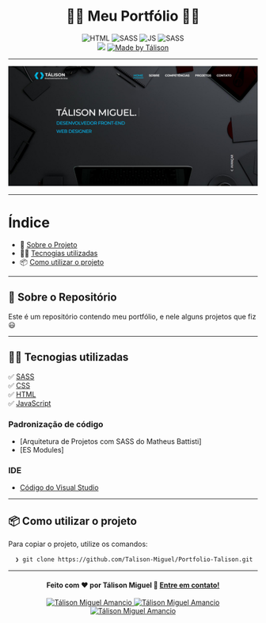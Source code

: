 <h1 align="center">
 👨‍💻 Meu Portfólio 👨‍💻
</h1>

<p align="center">
  <img alt="HTML" src="https://img.shields.io/badge/HTML-37.6%25-orange">
 
  <img alt="SASS" src="https://img.shields.io/badge/SASS-33.6%25-%23DB7093">
  
  <img alt="JS" src="https://img.shields.io/badge/JavaScript-23.5%25-FFD700">
  
  <img alt="SASS" src="https://img.shields.io/badge/ES-Modules-FFD700">

  <br>
  
  <img src="https://img.shields.io/badge/code%20quality-A-green"/>
  
  <a href="https://www.linkedin.com/in/t%C3%A1lison-miguel/">
    <img alt="Made by Tálison" src="https://img.shields.io/badge/made%20by-talison-red">
  </a>
</p>

---

<p align="center">
  <img alt="Imagem da Aplicação" src="/imgs/tela.jpg" />
</p>

---

#  Índice

- :rocket: [Sobre o Projeto](#rocket-sobre-o-projeto)
- 👨‍💻️ [Tecnogias utilizadas](#%EF%B8%8F-tecnogias-utilizadas)
- 📦️ [Como utilizar o projeto](#%EF%B8%8F-como-utilizar-o-projeto)
---

## :rocket: Sobre o Repositório

Este é um repositório contendo meu portfólio, e nele alguns projetos que fiz 😃

---

## 👨‍💻️ Tecnogias utilizadas

✅ [ SASS ](https://sass-lang.com/install) <br/>
✅ [ CSS ](https://developer.mozilla.org/pt-BR/docs/Web/CSS) <br/>
✅ [ HTML ](https://developer.mozilla.org/pt-BR/docs/Web/HTML) <br/>
✅ [ JavaScript ](https://developer.mozilla.org/pt-BR/docs/Web/JavaScript) <br/>

### Padronização de código

  - [Arquitetura de Projetos com SASS do Matheus Battisti]
  - [ES Modules]

###  IDE

  - [ Código do Visual Studio ](https://code.visualstudio.com/)

---

## 📦️ Como utilizar o projeto

Para copiar o projeto, utilize os comandos:

```bash
  ❯ git clone https://github.com/Talison-Miguel/Portfolio-Talison.git
```

---

<h4 align="center">
  Feito com ❤️ por Tálison Miguel 👋️ <a href="mailto:talisonmiguel84@gmail.com">Entre em contato!</a>
</h4>

<p align="center">

  <a href="https://www.linkedin.com/in/t%C3%A1lison-miguel/">
    <img alt="Tálison Miguel Amancio" src="https://img.shields.io/badge/LinkedIn-Tálison_Miguel-0e76a8?style=flat&logoColor=white&logo=linkedin">
  </a>
  <a href="https://www.facebook.com/profile.php?id=100009099058734">
    <img alt="Tálison Miguel Amancio" src="https://img.shields.io/badge/Facebook-Tálison_Miguel-1778F2?style=flat&logoColor=white&logo=facebook">
  </a>
  <a href="https://www.instagram.com/talison_miguel_00/">
    <img alt="Tálison Miguel Amancio" src="https://img.shields.io/badge/Instagram-@talison__miguel__00-833AB4?style=flat&logoColor=white&logo=instagram">
  </a>
  
</p>


